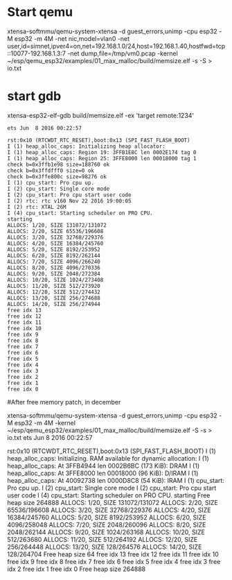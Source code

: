 # Start qemu

xtensa-softmmu/qemu-system-xtensa -d guest_errors,unimp  -cpu esp32 -M esp32 -m 4M -net nic,model=vlan0  -net user,id=simnet,ipver4=on,net=192.168.1.0/24,host=192.168.1.40,hostfwd=tcp::10077-192.168.1.3:7  -net dump,file=/tmp/vm0.pcap  -kernel  ~/esp/qemu_esp32/examples/01_max_malloc/build/memsize.elf  -s -S > io.txt

# start gdb
xtensa-esp32-elf-gdb  build/memsize.elf -ex 'target remote:1234'

```
ets Jun  8 2016 00:22:57

rst:0x10 (RTCWDT_RTC_RESET),boot:0x13 (SPI_FAST_FLASH_BOOT)
I (1) heap_alloc_caps: Initializing heap allocator:
I (1) heap_alloc_caps: Region 19: 3FFB1E8C len 0002E174 tag 0
I (1) heap_alloc_caps: Region 25: 3FFE8000 len 00018000 tag 1
check b=0x3ffb1e98 size=188760 ok
check b=0x3ffdfff0 size=0 ok
check b=0x3ffe800c size=98276 ok
I (1) cpu_start: Pro cpu up.
I (2) cpu_start: Single core mode
I (2) cpu_start: Pro cpu start user code
I (2) rtc: rtc v160 Nov 22 2016 19:00:05
I (2) rtc: XTAL 26M
I (4) cpu_start: Starting scheduler on PRO CPU.
starting
ALLOCS: 1/20, SIZE 131072/131072
ALLOCS: 2/20, SIZE 65536/196608
ALLOCS: 3/20, SIZE 32768/229376
ALLOCS: 4/20, SIZE 16384/245760
ALLOCS: 5/20, SIZE 8192/253952
ALLOCS: 6/20, SIZE 8192/262144
ALLOCS: 7/20, SIZE 4096/266240
ALLOCS: 8/20, SIZE 4096/270336
ALLOCS: 9/20, SIZE 2048/272384
ALLOCS: 10/20, SIZE 1024/273408
ALLOCS: 11/20, SIZE 512/273920
ALLOCS: 12/20, SIZE 512/274432
ALLOCS: 13/20, SIZE 256/274688
ALLOCS: 14/20, SIZE 256/274944
free idx 13
free idx 12
free idx 11
free idx 10
free idx 9
free idx 8
free idx 7
free idx 6
free idx 5
free idx 4
free idx 3
free idx 2
free idx 1
free idx 0
```

#After free memory patch, in december

xtensa-softmmu/qemu-system-xtensa -d guest_errors,unimp  -cpu esp32 -M esp32 -m 4M -kernel ~/esp/qemu_esp32/examples/01_max_malloc/build/memsize.elf -S -s > io.txt
ets Jun  8 2016 00:22:57

rst:0x10 (RTCWDT_RTC_RESET),boot:0x13 (SPI_FAST_FLASH_BOOT)
I (1) heap_alloc_caps: Initializing. RAM available for dynamic allocation:
I (1) heap_alloc_caps: At 3FFB4944 len 0002B6BC (173 KiB): DRAM
I (1) heap_alloc_caps: At 3FFE8000 len 00018000 (96 KiB): D/IRAM
I (1) heap_alloc_caps: At 40092738 len 0000D8C8 (54 KiB): IRAM
I (1) cpu_start: Pro cpu up.
I (2) cpu_start: Single core mode
I (2) cpu_start: Pro cpu start user code
I (4) cpu_start: Starting scheduler on PRO CPU.
starting
Free heap size 264888
ALLOCS: 1/20, SIZE 131072/131072
ALLOCS: 2/20, SIZE 65536/196608
ALLOCS: 3/20, SIZE 32768/229376
ALLOCS: 4/20, SIZE 16384/245760
ALLOCS: 5/20, SIZE 8192/253952
ALLOCS: 6/20, SIZE 4096/258048
ALLOCS: 7/20, SIZE 2048/260096
ALLOCS: 8/20, SIZE 2048/262144
ALLOCS: 9/20, SIZE 1024/263168
ALLOCS: 10/20, SIZE 512/263680
ALLOCS: 11/20, SIZE 512/264192
ALLOCS: 12/20, SIZE 256/264448
ALLOCS: 13/20, SIZE 128/264576
ALLOCS: 14/20, SIZE 128/264704
Free heap size 64
free idx 13
free idx 12
free idx 11
free idx 10
free idx 9
free idx 8
free idx 7
free idx 6
free idx 5
free idx 4
free idx 3
free idx 2
free idx 1
free idx 0
Free heap size 264888

